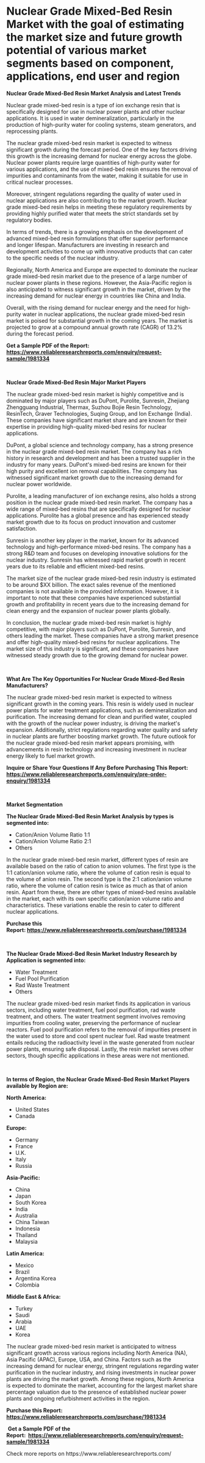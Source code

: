 <p><h1>Nuclear Grade Mixed-Bed Resin Market with the goal of estimating the market size and future growth potential of various market segments based on component, applications, end user and region</h1></p><p><strong>Nuclear Grade Mixed-Bed Resin Market Analysis and Latest Trends</strong></p>
<p><p>Nuclear grade mixed-bed resin is a type of ion exchange resin that is specifically designed for use in nuclear power plants and other nuclear applications. It is used in water demineralization, particularly in the production of high-purity water for cooling systems, steam generators, and reprocessing plants.</p><p>The nuclear grade mixed-bed resin market is expected to witness significant growth during the forecast period. One of the key factors driving this growth is the increasing demand for nuclear energy across the globe. Nuclear power plants require large quantities of high-purity water for various applications, and the use of mixed-bed resin ensures the removal of impurities and contaminants from the water, making it suitable for use in critical nuclear processes.</p><p>Moreover, stringent regulations regarding the quality of water used in nuclear applications are also contributing to the market growth. Nuclear grade mixed-bed resin helps in meeting these regulatory requirements by providing highly purified water that meets the strict standards set by regulatory bodies.</p><p>In terms of trends, there is a growing emphasis on the development of advanced mixed-bed resin formulations that offer superior performance and longer lifespan. Manufacturers are investing in research and development activities to come up with innovative products that can cater to the specific needs of the nuclear industry.</p><p>Regionally, North America and Europe are expected to dominate the nuclear grade mixed-bed resin market due to the presence of a large number of nuclear power plants in these regions. However, the Asia-Pacific region is also anticipated to witness significant growth in the market, driven by the increasing demand for nuclear energy in countries like China and India.</p><p>Overall, with the rising demand for nuclear energy and the need for high-purity water in nuclear applications, the nuclear grade mixed-bed resin market is poised for substantial growth in the coming years. The market is projected to grow at a compound annual growth rate (CAGR) of 13.2% during the forecast period.</p></p>
<p><strong>Get a Sample PDF of the Report:&nbsp; <a href="https://www.reliableresearchreports.com/enquiry/request-sample/1981334">https://www.reliableresearchreports.com/enquiry/request-sample/1981334</a></strong></p>
<p>&nbsp;</p>
<p><strong>Nuclear Grade Mixed-Bed Resin Major Market Players</strong></p>
<p><p>The nuclear grade mixed-bed resin market is highly competitive and is dominated by major players such as DuPont, Purolite, Sunresin, Zhejiang Zhengguang Industrial, Thermax, Suzhou Bojie Resin Technology, ResinTech, Graver Technologies, Suqing Group, and Ion Exchange (India). These companies have significant market share and are known for their expertise in providing high-quality mixed-bed resins for nuclear applications.</p><p>DuPont, a global science and technology company, has a strong presence in the nuclear grade mixed-bed resin market. The company has a rich history in research and development and has been a trusted supplier in the industry for many years. DuPont's mixed-bed resins are known for their high purity and excellent ion removal capabilities. The company has witnessed significant market growth due to the increasing demand for nuclear power worldwide.</p><p>Purolite, a leading manufacturer of ion exchange resins, also holds a strong position in the nuclear grade mixed-bed resin market. The company has a wide range of mixed-bed resins that are specifically designed for nuclear applications. Purolite has a global presence and has experienced steady market growth due to its focus on product innovation and customer satisfaction.</p><p>Sunresin is another key player in the market, known for its advanced technology and high-performance mixed-bed resins. The company has a strong R&D team and focuses on developing innovative solutions for the nuclear industry. Sunresin has witnessed rapid market growth in recent years due to its reliable and efficient mixed-bed resins.</p><p>The market size of the nuclear grade mixed-bed resin industry is estimated to be around $XX billion. The exact sales revenue of the mentioned companies is not available in the provided information. However, it is important to note that these companies have experienced substantial growth and profitability in recent years due to the increasing demand for clean energy and the expansion of nuclear power plants globally.</p><p>In conclusion, the nuclear grade mixed-bed resin market is highly competitive, with major players such as DuPont, Purolite, Sunresin, and others leading the market. These companies have a strong market presence and offer high-quality mixed-bed resins for nuclear applications. The market size of this industry is significant, and these companies have witnessed steady growth due to the growing demand for nuclear power.</p></p>
<p>&nbsp;</p>
<p><strong>What Are The Key Opportunities For Nuclear Grade Mixed-Bed Resin Manufacturers?</strong></p>
<p><p>The nuclear grade mixed-bed resin market is expected to witness significant growth in the coming years. This resin is widely used in nuclear power plants for water treatment applications, such as demineralization and purification. The increasing demand for clean and purified water, coupled with the growth of the nuclear power industry, is driving the market's expansion. Additionally, strict regulations regarding water quality and safety in nuclear plants are further boosting market growth. The future outlook for the nuclear grade mixed-bed resin market appears promising, with advancements in resin technology and increasing investment in nuclear energy likely to fuel market growth.</p></p>
<p><strong>Inquire or Share Your Questions If Any Before Purchasing This Report: <a href="https://www.reliableresearchreports.com/enquiry/pre-order-enquiry/1981334">https://www.reliableresearchreports.com/enquiry/pre-order-enquiry/1981334</a></strong></p>
<p>&nbsp;</p>
<p><strong>Market Segmentation</strong></p>
<p><strong>The Nuclear Grade Mixed-Bed Resin Market Analysis by types is segmented into:</strong></p>
<p><ul><li>Cation/Anion Volume Ratio 1:1</li><li>Cation/Anion Volume Ratio 2:1</li><li>Others</li></ul></p>
<p><p>In the nuclear grade mixed-bed resin market, different types of resin are available based on the ratio of cation to anion volumes. The first type is the 1:1 cation/anion volume ratio, where the volume of cation resin is equal to the volume of anion resin. The second type is the 2:1 cation/anion volume ratio, where the volume of cation resin is twice as much as that of anion resin. Apart from these, there are other types of mixed-bed resins available in the market, each with its own specific cation/anion volume ratio and characteristics. These variations enable the resin to cater to different nuclear applications.</p></p>
<p><strong>Purchase this Report:&nbsp;<a href="https://www.reliableresearchreports.com/purchase/1981334">https://www.reliableresearchreports.com/purchase/1981334</a></strong></p>
<p>&nbsp;</p>
<p><strong>The Nuclear Grade Mixed-Bed Resin Market Industry Research by Application is segmented into:</strong></p>
<p><ul><li>Water Treatment</li><li>Fuel Pool Purification</li><li>Rad Waste Treatment</li><li>Others</li></ul></p>
<p><p>The nuclear grade mixed-bed resin market finds its application in various sectors, including water treatment, fuel pool purification, rad waste treatment, and others. The water treatment segment involves removing impurities from cooling water, preserving the performance of nuclear reactors. Fuel pool purification refers to the removal of impurities present in the water used to store and cool spent nuclear fuel. Rad waste treatment entails reducing the radioactivity level in the waste generated from nuclear power plants, ensuring safe disposal. Lastly, the resin market serves other sectors, though specific applications in these areas were not mentioned.</p></p>
<p>&nbsp;</p>
<p><strong>In terms of Region, the Nuclear Grade Mixed-Bed Resin Market Players available by Region are:</strong></p>
<p>
    <p> <strong> North America: </strong>
        <ul>
            <li>United States</li>
            <li>Canada</li>
        </ul>
        </p> 
    <p> <strong> Europe: </strong>
        <ul>
            <li>Germany</li>
            <li>France</li>
            <li>U.K.</li>
            <li>Italy</li>
            <li>Russia</li>
        </ul>
        </p> 
    <p> <strong> Asia-Pacific: </strong>
        <ul>
            <li>China</li>
            <li>Japan</li>
            <li>South Korea</li>
            <li>India</li>
            <li>Australia</li>
            <li>China Taiwan</li>
            <li>Indonesia</li>
            <li>Thailand</li>
            <li>Malaysia</li>
        </ul>
        </p> 
    <p> <strong> Latin America: </strong>
        <ul>
            <li>Mexico</li>
            <li>Brazil</li>
            <li>Argentina Korea</li>
            <li>Colombia</li>
        </ul>
        </p> 
    <p> <strong> Middle East & Africa: </strong>
        <ul>
            <li>Turkey</li>
            <li>Saudi</li>
            <li>Arabia</li>
            <li>UAE</li>
            <li>Korea</li>
        </ul>
    </p>
    </p>
<p><p>The nuclear grade mixed-bed resin market is anticipated to witness significant growth across various regions including North America (NA), Asia Pacific (APAC), Europe, USA, and China. Factors such as the increasing demand for nuclear energy, stringent regulations regarding water purification in the nuclear industry, and rising investments in nuclear power plants are driving the market growth. Among these regions, North America is expected to dominate the market, accounting for the largest market share percentage valuation due to the presence of established nuclear power plants and ongoing refurbishment activities in the region.</p></p>
<p><strong>Purchase this Report: <a href="https://www.reliableresearchreports.com/purchase/1981334">https://www.reliableresearchreports.com/purchase/1981334</a></strong></p>
<p>&nbsp;<strong>Get a Sample PDF of the Report:&nbsp;&nbsp;<a href="https://www.reliableresearchreports.com/enquiry/request-sample/1981334">https://www.reliableresearchreports.com/enquiry/request-sample/1981334</a></strong></p>
<p><strong></strong></p>
<p>Check more reports on https://www.reliableresearchreports.com/</p>